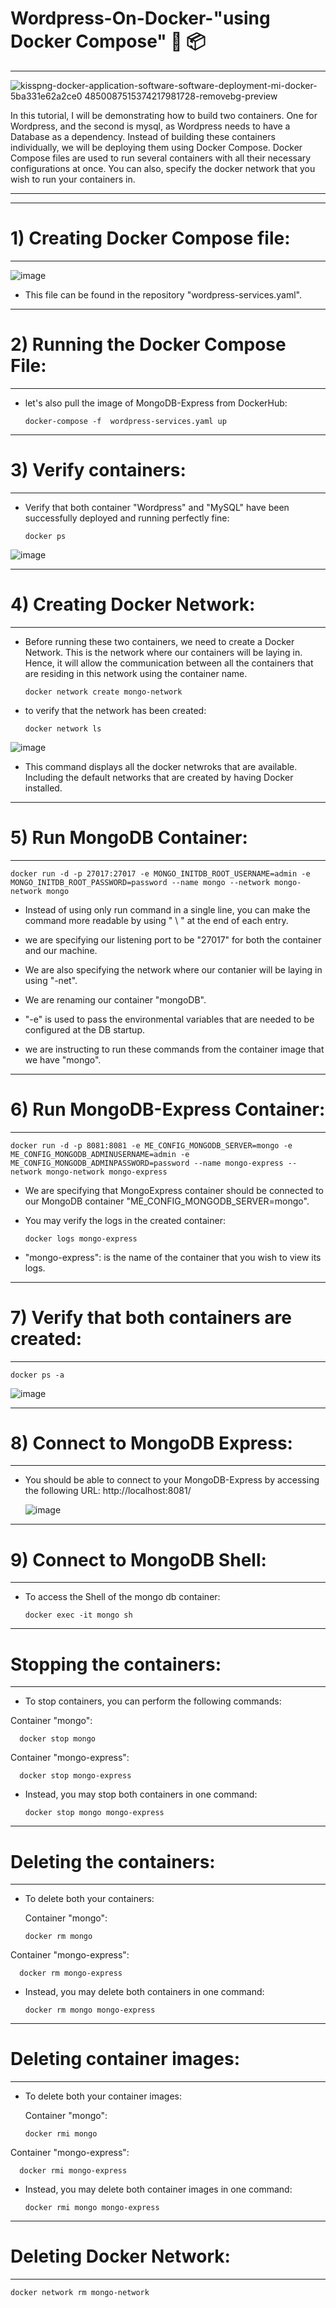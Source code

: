 # Wordpress-On-Docker-"using Docker Compose" 🐳 📦
-------------------

![kisspng-docker-application-software-software-deployment-mi-docker-5ba331e62a2ce0 4850087515374217981728-removebg-preview](https://github.com/WaseemCloud/Dynamic-web-page---Docker/assets/157589909/7ad105da-5471-499e-9e21-e8bd93247787)


In this tutorial, I will be demonstrating how to build two containers. One for Wordpress, and the second is mysql, as Wordpress needs to have a Database as a dependency. Instead of building these containers individually, we will be deploying them using Docker Compose. Docker Compose files are used to run several containers with all their necessary configurations at once. You can also, specify the docker network that you wish to run your containers in.

-------------------

-------------------
# 1) Creating Docker Compose file:
-------------------

![image](https://github.com/WaseemCloud/MongoDB-On-Docker/assets/157589909/1eefab69-1b94-4743-a44e-479ddaa5fb12)

- This file can be found in the repository "wordpress-services.yaml".

-------------------
# 2) Running the Docker Compose File:
-------------------

- let's also pull the image of MongoDB-Express from DockerHub:

      docker-compose -f  wordpress-services.yaml up


-------------------
# 3) Verify containers:
-------------------

- Verify that both container "Wordpress" and "MySQL" have been successfully deployed and running perfectly fine:

      docker ps


![image](https://github.com/WaseemCloud/MongoDB-On-Docker/assets/157589909/095a1607-79b1-4020-bbd3-144c3969cd16)


-------------------
# 4) Creating Docker Network:
-------------------

- Before running these two containers, we need to create a Docker Network. This is the network where our containers will be laying in. Hence, it will allow the communication between all the containers that are residing in this network using the container name.

      docker network create mongo-network


- to verify that the network has been created:

      docker network ls

![image](https://github.com/WaseemCloud/MongoDB-Docker/assets/157589909/2250131b-fabf-4a73-8a0c-e35a56c97255)

- This command displays all the docker netwroks that are available. Including the default networks that are created by having Docker installed.


-------------------
# 5) Run MongoDB Container:
-------------------

    docker run -d -p 27017:27017 -e MONGO_INITDB_ROOT_USERNAME=admin -e MONGO_INITDB_ROOT_PASSWORD=password --name mongo --network mongo-network mongo

- Instead of using only run command in a single line, you can make the command more readable by using " \ " at the end of each entry.

- we are specifying our listening port to be "27017" for both the container and our machine.

- We are also specifying the network where our contanier will be laying in using "-net".

- We are renaming our container "mongoDB".

- "-e" is used to pass the environmental variables that are needed to be configured at the DB startup.

 - we are instructing to run these commands from the container image that we have "mongo".

-------------------
# 6) Run MongoDB-Express Container:
-------------------

    docker run -d -p 8081:8081 -e ME_CONFIG_MONGODB_SERVER=mongo -e ME_CONFIG_MONGODB_ADMINUSERNAME=admin -e ME_CONFIG_MONGODB_ADMINPASSWORD=password --name mongo-express --network mongo-network mongo-express


- We are specifying that MongoExpress container should be connected to our MongoDB container "ME_CONFIG_MONGODB_SERVER=mongo".

- You may verify the logs in the created container:

      docker logs mongo-express

- "mongo-express": is the name of the container that you wish to view its logs.


-------------------
# 7) Verify that both containers are created:
-------------------

    docker ps -a

![image](https://github.com/WaseemCloud/MongoDB-Docker/assets/157589909/6b9b0b59-5695-48c2-9261-83a29d66f16c)

-------------------
# 8) Connect to MongoDB Express:
-------------------

- You should be able to connect to your MongoDB-Express by accessing the following URL:
  http://localhost:8081/

  ![image](https://github.com/WaseemCloud/MongoDB-Docker/assets/157589909/955834b6-35de-4a70-a6a3-9bb3bd145ec3)
  

-------------------
# 9) Connect to MongoDB Shell:
-------------------

- To access the Shell of the mongo db container:
  
      docker exec -it mongo sh

-------------------
# Stopping the containers:
-------------------

- To stop containers, you can perform the following commands:

Container "mongo":

      docker stop mongo

Container "mongo-express":

      docker stop mongo-express

- Instead, you may stop both containers in one command:

      docker stop mongo mongo-express


-------------------
# Deleting the containers:
-------------------

- To delete both your containers:

  Container "mongo":

      docker rm mongo

Container "mongo-express":

      docker rm mongo-express

- Instead, you may delete both containers in one command:

      docker rm mongo mongo-express

-------------------
# Deleting container images:
-------------------

- To delete both your container images:

  Container "mongo":

      docker rmi mongo

Container "mongo-express":

      docker rmi mongo-express

- Instead, you may delete both container images in one command:

      docker rmi mongo mongo-express

-------------------
# Deleting Docker Network:
-------------------

    docker network rm mongo-network

    
